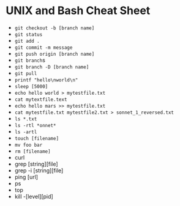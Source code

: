 # UNIX and Bash Cheat Sheet

* `git checkout -b [branch name]`
* `git status`
* `git add .`
* `git commit -m message`
* `git push origin [branch name]`
* `git branch`s
* `git branch -D [branch name]`
* `git pull`
* `printf "hello\nworld\n"`
* `sleep [5000]`
* `echo hello world > mytestfile.txt`
* `cat mytextfile.text`
* `echo hello mars >> mytestfile.txt`
* `cat mytestfile.txt mytestfile2.txt > sonnet_1_reversed.txt`
* `ls *.txt`
* `ls -rtl *onnet*`
* `ls -artl`
* `touch [filename]`
* `mv foo bar`
* `rm [filename]`
* curl
* grep [string][file]
* grep -i [string][file]
* ping [url]
* ps
* top
* kill -[level][pid]
